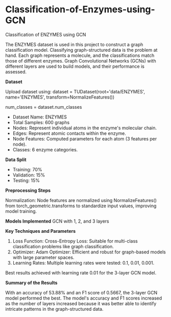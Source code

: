 # Classification-of-Enzymes-using-GCN
Classification of ENZYMES using GCN

The ENZYMES dataset is used in this project to construct a graph classification model. Classifying graph-structured data is the problem at hand. Each graph represents a molecule, and the classifications match those of different enzymes. Graph Convolutional Networks (GCNs) with different layers are used to build models, and their performance is assessed.  

**Dataset**

Upload dataset using:
dataset = TUDataset(root='data/ENZYMES', name='ENZYMES', transform=NormalizeFeatures())

num_classes = dataset.num_classes

- Dataset Name: ENZYMES
- Total Samples: 600 graphs
- Nodes: Represent individual atoms in the enzyme's molecular chain.
- Edges: Represent atomic contacts within the enzyme.
- Node Features: Computed parameters for each atom (3 features per node).
- Classes: 6 enzyme categories.

**Data Split**

- Training: 70%
- Validation: 15%
- Testing: 15%

**Preprocessing Steps**

Normalization: Node features are normalized using NormalizeFeatures() from torch_geometric.transforms to standardize input values, improving model training.

**Models Implemented**
GCN with 1, 2, and 3 layers 

**Key Techniques and Parameters**

1. Loss Function:
Cross-Entropy Loss: Suitable for multi-class classification problems like graph classification.
2. Optimizer:
Adam Optimizer: Efficient and robust for graph-based models with large parameter spaces.
3. Learning Rates:
Multiple learning rates were tested: 0.1, 0.01, 0.001.

Best results achieved with learning rate 0.01 for the 3-layer GCN model.

**Summary of the Results**

With an accuracy of 53.88% and an F1 score of 0.5667, the 3-layer GCN model performed the best. The model's accuracy and F1 scores increased as the number of layers increased because it was better able to identify intricate patterns in the graph-structured data.
